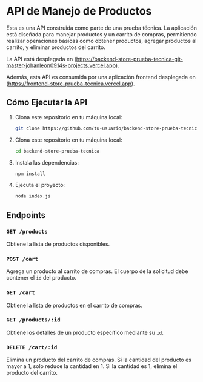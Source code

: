 # API de Manejo de Productos

Esta es una API construida como parte de una prueba técnica. La aplicación está diseñada para manejar productos y un carrito de compras, permitiendo realizar operaciones básicas como obtener productos, agregar productos al carrito, y eliminar productos del carrito.

La API está desplegada en (https://backend-store-prueba-tecnica-git-master-johanleon0914s-projects.vercel.app).

Además, esta API es consumida por una aplicación frontend desplegada en (https://frontend-store-prueba-tecnica.vercel.app).

## Cómo Ejecutar la API

1. Clona este repositorio en tu máquina local:
    ```bash
   git clone https://github.com/tu-usuario/backend-store-prueba-tecnica.git
2. Clona este repositorio en tu máquina local:
    ```bash
   cd backend-store-prueba-tecnica
3. Instala las dependencias:
    ```bash
   npm install
4. Ejecuta el proyecto:
    ```bash
   node index.js

## Endpoints

### `GET /products`
Obtiene la lista de productos disponibles.

### `POST /cart`
Agrega un producto al carrito de compras. El cuerpo de la solicitud debe contener el `id` del producto.

### `GET /cart`
Obtiene la lista de productos en el carrito de compras.

### `GET /products/:id`
Obtiene los detalles de un producto específico mediante su `id`.

### `DELETE /cart/:id`
Elimina un producto del carrito de compras. Si la cantidad del producto es mayor a 1, solo reduce la cantidad en 1. Si la cantidad es 1, elimina el producto del carrito.
